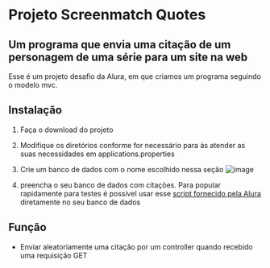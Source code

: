 # Projeto Screenmatch Quotes
## Um programa que envia uma citação de um personagem de uma série para um site na web

Esse é um projeto desafio da Alura, em que criamos um programa seguindo o modelo mvc.

## Instalação

1. Faça o download do projeto
2. Modifique os diretórios conforme for necessário para às atender as suas necessidades em applications.properties
3. Crie um banco de dados com o nome escolhido nessa seção
  ![image](https://github.com/Corygoncrg/Desafio-screenmatch-quotes/assets/147842564/f43b8141-e33f-4509-99f4-9de57c02021c)


4. preencha o seu banco de dados com citações. Para popular rapidamente para testes é possível usar esse [script fornecido pela Alura](https://gist.github.com/jacqueline-oliveira/169494892c52ca4d7cd4c6caecd799d8) diretamente no seu banco de dados

## Função

* Enviar aleatoriamente uma citação por um controller quando recebido uma requisição GET 
